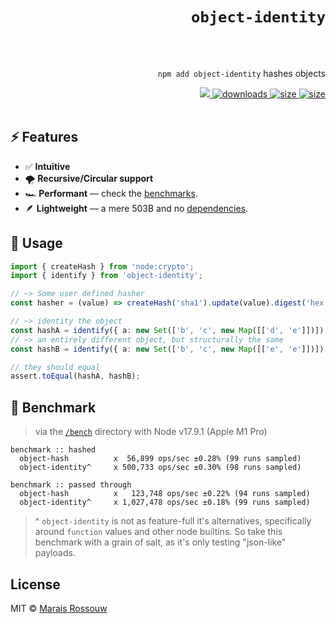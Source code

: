 <div align="right">

# `object-identity`

<br />
<br />

`npm add object-identity` hashes objects

<span>
<a href="https://github.com/maraisr/object-identity/actions/workflows/ci.yml">
	<img src="https://github.com/maraisr/object-identity/actions/workflows/ci.yml/badge.svg"/>
</a>
<a href="https://npm-stat.com/charts.html?package=object-identity">
	<img src="https://badgen.net/npm/dw/object-identity?labelColor=black&color=black&cache=600" alt="downloads"/>
</a>
<a href="https://packagephobia.com/result?p=object-identity">
	<img src="https://badgen.net/packagephobia/install/object-identity?labelColor=black&color=black" alt="size"/>
</a>
<a href="https://bundlephobia.com/result?p=object-identity">
	<img src="https://badgen.net/bundlephobia/minzip/object-identity?labelColor=black&color=black" alt="size"/>
</a>
</span>

<br />
<br />
</div>

## ⚡ Features

-	✅ **Intuitive**
-	🌪 **Recursive/Circular support**
-	🏎 **Performant** — check the [benchmarks](#-benchmark).
-	🪶 **Lightweight** — a mere 503B and no [dependencies](https://npm.anvaka.com/#/view/2d/object-identity/).

## 🚀 Usage

```ts
import { createHash } from 'node:crypto';
import { identify } from 'object-identity';

// ~> Some user defined hasher
const hasher = (value) => createHash('sha1').update(value).digest('hex');

// ~> identity the object
const hashA = identify({ a: new Set(['b', 'c', new Map([['d', 'e']])]) }, hasher);
// ~> an entirely different object, but structurally the same
const hashB = identify({ a: new Set(['b', 'c', new Map([['e', 'e']])]) }, hasher);

// they should equal
assert.toEqual(hashA, hashB);
```

## 💨 Benchmark

> via the [`/bench`](/bench) directory with Node v17.9.1 (Apple M1 Pro)

```
benchmark :: hashed
  object-hash          x  56,899 ops/sec ±0.28% (99 runs sampled)
  object-identity^     x 500,733 ops/sec ±0.30% (98 runs sampled)

benchmark :: passed through
  object-hash          x   123,748 ops/sec ±0.22% (94 runs sampled)
  object-identity^     x 1,027,478 ops/sec ±0.18% (99 runs sampled)
```

> ^ `object-identity` is not as feature-full it's alternatives, specifically around `function` values and other node
> builtins. So take this benchmark with a grain of salt, as it's only testing "json-like" payloads.

## License

MIT © [Marais Rossouw](https://marais.io)
